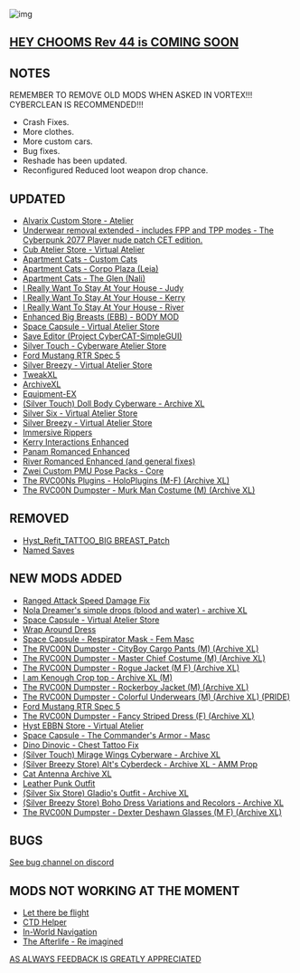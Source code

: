 ![img](https://s11.gifyu.com/images/Cuty-od-Dreams-Logo-YellowUP.png)

[HEY CHOOMS Rev 44 is COMING SOON](https://)
-

NOTES
-

REMEMBER TO REMOVE OLD MODS WHEN ASKED IN VORTEX!!! 
CYBERCLEAN IS RECOMMENDED!!!

- Crash Fixes.
- More clothes.
- More custom cars.
- Bug fixes.
- Reshade has been updated.
- Reconfigured Reduced loot weapon drop chance.

UPDATED
-

- [Alvarix Custom Store - Atelier](https://www.nexusmods.com/cyberpunk2077/mods/4602)
- [Underwear removal extended - includes FPP and TPP modes - The Cyberpunk 2077 Player nude patch CET edition.](https://www.nexusmods.com/cyberpunk2077/mods/4605)
- [Cub Atelier Store - Virtual Atelier](https://www.nexusmods.com/cyberpunk2077/mods/6949)
- [Apartment Cats - Custom Cats](https://www.nexusmods.com/cyberpunk2077/mods/6837)
- [Apartment Cats - Corpo Plaza (Leia)](https://www.nexusmods.com/cyberpunk2077/mods/6329)
- [Apartment Cats - The Glen (Nali)](https://www.nexusmods.com/cyberpunk2077/mods/6276)
- [I Really Want To Stay At Your House - Judy](https://www.nexusmods.com/cyberpunk2077/mods/8753)
- [I Really Want To Stay At Your House - Kerry](https://www.nexusmods.com/cyberpunk2077/mods/8806)
- [I Really Want To Stay At Your House - River](https://www.nexusmods.com/cyberpunk2077/mods/8826)
- [Enhanced Big Breasts (EBB) - BODY MOD](https://www.nexusmods.com/cyberpunk2077/mods/4654)
- [Space Capsule - Virtual Atelier Store](https://www.nexusmods.com/cyberpunk2077/mods/8892)
- [Save Editor (Project CyberCAT-SimpleGUI)](https://www.nexusmods.com/cyberpunk2077/mods/718)
- [Silver Touch - Cyberware Atelier Store](https://www.nexusmods.com/cyberpunk2077/mods/8667?tab=description)
- [Ford Mustang RTR Spec 5](https://www.nexusmods.com/cyberpunk2077/mods/8912)
- [Silver Breezy - Virtual Atelier Store](https://www.nexusmods.com/cyberpunk2077/mods/7773)
- [TweakXL](https://www.nexusmods.com/cyberpunk2077/mods/4197)
- [ArchiveXL](https://www.nexusmods.com/cyberpunk2077/mods/4198)
- [Equipment-EX](https://www.nexusmods.com/cyberpunk2077/mods/6945)
- [(Silver Touch) Doll Body Cyberware - Archive XL](https://www.nexusmods.com/cyberpunk2077/mods/8686)
- [Silver Six - Virtual Atelier Store](https://www.nexusmods.com/cyberpunk2077/mods/7032)
- [Silver Breezy - Virtual Atelier Store](https://www.nexusmods.com/cyberpunk2077/mods/7773)
- [Immersive Rippers](https://www.nexusmods.com/cyberpunk2077/mods/7064)
- [Kerry Interactions Enhanced](https://www.nexusmods.com/cyberpunk2077/mods/4990)
- [Panam Romanced Enhanced](https://www.nexusmods.com/cyberpunk2077/mods/4626)
- [River Romanced Enhanced (and general fixes)](https://www.nexusmods.com/cyberpunk2077/mods/4870)
- [Zwei Custom PMU Pose Packs - Core](https://www.nexusmods.com/cyberpunk2077/mods/7165)
- [The RVC00Ns Plugins - HoloPlugins (M-F) (Archive XL)](https://www.nexusmods.com/cyberpunk2077/mods/5803)
- [The RVC00N Dumpster - Murk Man Costume (M) (Archive XL)](https://www.nexusmods.com/cyberpunk2077/mods/8236)

REMOVED
-

- [Hyst_Refit_TATTOO_BIG BREAST_Patch](https://www.nexusmods.com/cyberpunk2077/mods/4654?tab=description)
- [Named Saves](https://www.nexusmods.com/cyberpunk2077/mods/4521)

NEW MODS ADDED 
-

- [Ranged Attack Speed Damage Fix](https://www.nexusmods.com/cyberpunk2077/mods/4997?tab=description)
- [Nola Dreamer's simple drops (blood and water) - archive XL](https://www.nexusmods.com/cyberpunk2077/mods/8901?tab=description)
- [Space Capsule - Virtual Atelier Store](https://www.nexusmods.com/cyberpunk2077/mods/8892?tab=description)
- [Wrap Around Dress](https://www.nexusmods.com/cyberpunk2077/mods/8894?tab=description)
- [Space Capsule - Respirator Mask - Fem Masc](https://www.nexusmods.com/cyberpunk2077/mods/8893?tab=description)
- [The RVC00N Dumpster - CityBoy Cargo Pants (M) (Archive XL)](https://www.nexusmods.com/cyberpunk2077/mods/8796?tab=description)
- [The RVC00N Dumpster - Master Chief Costume (M) (Archive XL)](https://www.nexusmods.com/cyberpunk2077/mods/8825?tab=description)
- [The RVC00N Dumpster - Rogue Jacket (M F) (Archive XL)](https://www.nexusmods.com/cyberpunk2077/mods/8703?tab=description)
- [I am Kenough Crop top - Archive XL (M)](https://www.nexusmods.com/cyberpunk2077/mods/8865?tab=description)
- [The RVC00N Dumpster - Rockerboy Jacket (M) (Archive XL)](https://www.nexusmods.com/cyberpunk2077/mods/8726?tab=description)
- [The RVC00N Dumpster - Colorful Underwears (M) (Archive XL) (PRIDE)](https://www.nexusmods.com/cyberpunk2077/mods/8483?tab=description)
- [Ford Mustang RTR Spec 5](https://www.nexusmods.com/cyberpunk2077/mods/8912)
- [The RVC00N Dumpster - Fancy Striped Dress (F) (Archive XL)](https://www.nexusmods.com/cyberpunk2077/mods/8843?tab=description)
- [Hyst EBBN Store - Virtual Atelier](https://www.nexusmods.com/cyberpunk2077/mods/8927?tab=description)
- [Space Capsule - The Commander's Armor - Masc](https://www.nexusmods.com/cyberpunk2077/mods/8923?tab=description)
- [Dino Dinovic - Chest Tattoo Fix](https://www.nexusmods.com/cyberpunk2077/mods/5866/?tab=description&jump_to_comment=126306948)
- [(Silver Touch) Mirage Wings Cyberware - Archive XL](https://www.nexusmods.com/cyberpunk2077/mods/8918?tab=description)
- [(Silver Breezy Store) Alt's Cyberdeck - Archive XL - AMM Prop](https://www.nexusmods.com/cyberpunk2077/mods/8875?tab=description)
- [Cat Antenna Archive XL](https://www.nexusmods.com/cyberpunk2077/mods/8794?tab=description)
- [Leather Punk Outfit](https://www.nexusmods.com/cyberpunk2077/mods/8953?tab=description)
- [(Silver Six Store) Gladio's Outfit - Archive XL](https://www.nexusmods.com/cyberpunk2077/mods/8808?tab=description)
- [(Silver Breezy Store) Boho Dress Variations and Recolors - Archive XL](https://www.nexusmods.com/cyberpunk2077/mods/8945?tab=description)
- [The RVC00N Dumpster - Dexter Deshawn Glasses (M F) (Archive XL)](https://www.nexusmods.com/cyberpunk2077/mods/8958?tab=description)

BUGS
-

 [See bug channel on discord](https://discord.gg/xZNztPjA2u)
 

MODS NOT WORKING AT THE MOMENT 
-

- [Let there be flight](https://)
- [CTD Helper](https://)
- [In-World Navigation](https://)
- [The Afterlife - Re imagined](https://)

[AS ALWAYS FEEDBACK IS GREATLY APPRECIATED](https://)
